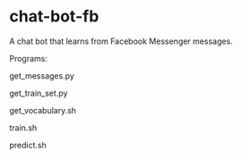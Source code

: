 # chat-bot-fb
A chat bot that learns from Facebook Messenger messages.

Programs:

get_messages.py

get_train_set.py

get_vocabulary.sh

train.sh

predict.sh

